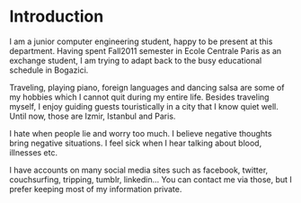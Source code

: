 # Introduction #

I am a junior computer engineering student, happy to be present at this department. Having spent Fall2011 semester in Ecole Centrale Paris as an exchange student, I am trying to adapt back to the busy educational schedule in Bogazici.

Traveling, playing piano, foreign languages and dancing salsa are some of my hobbies which I cannot quit during my entire life. Besides traveling myself, I enjoy guiding guests touristically in a city that I know quiet well. Until now, those are Izmir, Istanbul and Paris.

I hate when people lie and worry too much. I believe negative thoughts bring negative situations. I feel sick when I hear talking about blood, illnesses etc.

I have accounts on many social media sites such as facebook, twitter, couchsurfing, tripping, tumblr, linkedin... You can contact me via those, but I prefer keeping most of my information private.